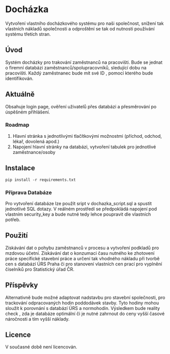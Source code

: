 # Docházka

Vytvoření vlastního docházkového systému pro naši společnost, snížení tak vlastních nákladů společnosti a odproštění se tak od nutnosti používání systému třetích stran. 


## Úvod

Systém docházky pro trakování zaměstnanců na pracovišti. 
Bude se jednat o firemní databázi zaměstnanců/spolupracovníků, sledující dobu na pracovišti. 
Každý zaměstnanec bude mít své ID , pomocí kterého bude identifikován. 

## Aktuálně
Obsahuje login page, ověření uživatelů přes databázi a přesměrování po úspěšném přihlášení.

### Roadmap
1. Hlavní stránka s jednotlivými tlačítkovými možnostmi (příchod, odchod, lékař, dovolená apod.)
2. Napojení hlavní stránky na databázi, vytvoření tabulek pro jednotlivé zaměstnance/osoby

## Instalace

```pip install -r requirements.txt```

### Příprava Databáze
Pro vytvoření databáze lze použít sript v dochazka_script.sql a spustit jednotlivé SQL dotazy.
V reálném prostředí se předpokládá napojení pod vlastním security_key a bude nutné tedy lehce poupravit dle vlastních potřeb.

## Použití

Získávání dat o pohybu zaměstnanců v procesu a vytvoření podkladů pro mzdovou účetní.
Získávání dat o konzumaci času nutného ke zhotovení práce specifické stavební práce a určení tak vhodného nákladu při tvorbě cen s databází ÚRS Praha či pro stanovení vlastních cen prací pro vyplnění číselníků pro Statistický úřad ČR.

## Příspěvky

Alternativně bude možné adaptovat nadstavbu pro stavební společnosti, pro trackování odpracovaných hodin poddodávek stavby. Tyto hodiny mohou sloužit k porovnání s databází ÚRS a normohodin. Výsledkem bude reality check , zda je databáze optimální či je nutné zahrnout do ceny vyšší časové náročnosti a tím vyšší náklady.

## Licence

V současné době není licencován. 